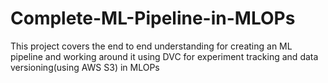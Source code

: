 # Complete-ML-Pipeline-in-MLOPs
This project covers the end to end understanding for creating an ML pipeline and working around it using DVC for experiment tracking and data versioning(using AWS S3) in MLOPs
